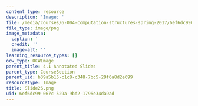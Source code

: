 ```yaml
---
content_type: resource
description: 'Image: '
file: /media/courses/6-004-computation-structures-spring-2017/6ef6dc99067c529a9bd21796e34da9ad_Slide26.png
file_type: image/png
image_metadata:
  caption: ''
  credit: ''
  image-alt: ''
learning_resource_types: []
ocw_type: OCWImage
parent_title: 4.1 Annotated Slides
parent_type: CourseSection
parent_uid: b39a5b15-c1c8-c348-7bc5-29f6a8d2e699
resourcetype: Image
title: Slide26.png
uid: 6ef6dc99-067c-529a-9bd2-1796e34da9ad
---
```

